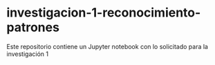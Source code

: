 # investigacion-1-reconocimiento-patrones
Este repositorio contiene un Jupyter notebook con lo solicitado para la investigación 1
